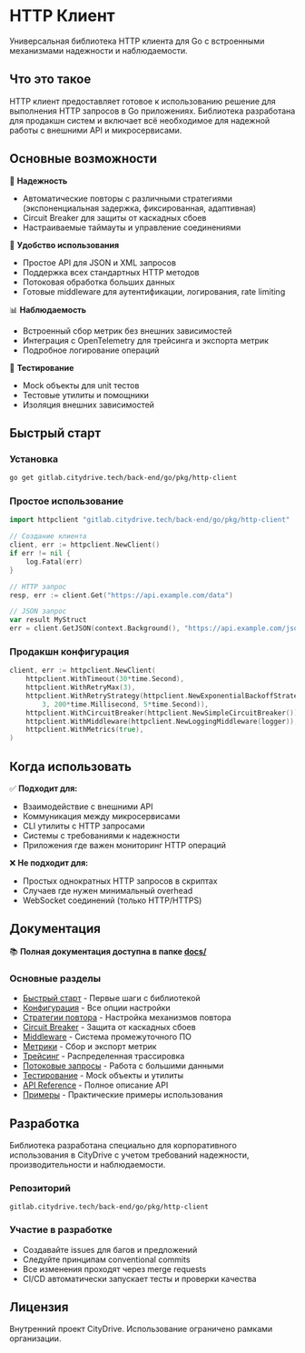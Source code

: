 # HTTP Клиент

Универсальная библиотека HTTP клиента для Go с встроенными механизмами надежности и наблюдаемости.

## Что это такое

HTTP клиент предоставляет готовое к использованию решение для выполнения HTTP запросов в Go приложениях. Библиотека разработана для продакшн систем и включает всё необходимое для надежной работы с внешними API и микросервисами.

## Основные возможности

🚀 **Надежность**
- Автоматические повторы с различными стратегиями (экспоненциальная задержка, фиксированная, адаптивная)
- Circuit Breaker для защиты от каскадных сбоев
- Настраиваемые таймауты и управление соединениями

🔧 **Удобство использования**
- Простое API для JSON и XML запросов
- Поддержка всех стандартных HTTP методов
- Потоковая обработка больших данных
- Готовые middleware для аутентификации, логирования, rate limiting

📊 **Наблюдаемость**
- Встроенный сбор метрик без внешних зависимостей
- Интеграция с OpenTelemetry для трейсинга и экспорта метрик
- Подробное логирование операций

🧪 **Тестирование**
- Mock объекты для unit тестов
- Тестовые утилиты и помощники
- Изоляция внешних зависимостей

## Быстрый старт

### Установка

```bash
go get gitlab.citydrive.tech/back-end/go/pkg/http-client
```

### Простое использование

```go
import httpclient "gitlab.citydrive.tech/back-end/go/pkg/http-client"

// Создание клиента
client, err := httpclient.NewClient()
if err != nil {
    log.Fatal(err)
}

// HTTP запрос
resp, err := client.Get("https://api.example.com/data")

// JSON запрос
var result MyStruct
err = client.GetJSON(context.Background(), "https://api.example.com/json", &result)
```

### Продакшн конфигурация

```go
client, err := httpclient.NewClient(
    httpclient.WithTimeout(30*time.Second),
    httpclient.WithRetryMax(3),
    httpclient.WithRetryStrategy(httpclient.NewExponentialBackoffStrategy(
        3, 200*time.Millisecond, 5*time.Second)),
    httpclient.WithCircuitBreaker(httpclient.NewSimpleCircuitBreaker()),
    httpclient.WithMiddleware(httpclient.NewLoggingMiddleware(logger)),
    httpclient.WithMetrics(true),
)
```

## Когда использовать

✅ **Подходит для:**
- Взаимодействие с внешними API
- Коммуникация между микросервисами
- CLI утилиты с HTTP запросами
- Системы с требованиями к надежности
- Приложения где важен мониторинг HTTP операций

❌ **Не подходит для:**
- Простых однократных HTTP запросов в скриптах
- Случаев где нужен минимальный overhead
- WebSocket соединений (только HTTP/HTTPS)

## Документация

📚 **Полная документация доступна в папке [docs/](docs/index.md)**

### Основные разделы
- [Быстрый старт](docs/quick-start.md) - Первые шаги с библиотекой
- [Конфигурация](docs/configuration.md) - Все опции настройки
- [Стратегии повтора](docs/retry-strategies.md) - Настройка механизмов повтора
- [Circuit Breaker](docs/circuit-breaker.md) - Защита от каскадных сбоев
- [Middleware](docs/middleware.md) - Система промежуточного ПО
- [Метрики](docs/metrics.md) - Сбор и экспорт метрик
- [Трейсинг](docs/tracing.md) - Распределенная трассировка
- [Потоковые запросы](docs/streaming.md) - Работа с большими данными
- [Тестирование](docs/testing.md) - Mock объекты и утилиты
- [API Reference](docs/api-reference.md) - Полное описание API
- [Примеры](docs/examples.md) - Практические примеры использования



## Разработка

Библиотека разработана специально для корпоративного использования в CityDrive с учетом требований надежности, производительности и наблюдаемости.

### Репозиторий
```
gitlab.citydrive.tech/back-end/go/pkg/http-client
```

### Участие в разработке
- Создавайте issues для багов и предложений
- Следуйте принципам conventional commits
- Все изменения проходят через merge requests
- CI/CD автоматически запускает тесты и проверки качества

## Лицензия

Внутренний проект CityDrive. Использование ограничено рамками организации.
